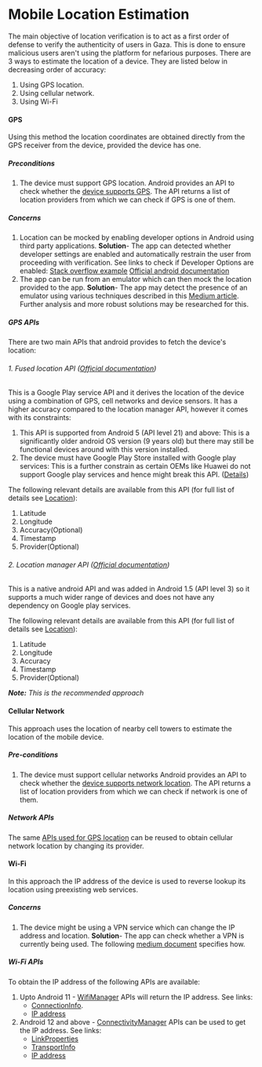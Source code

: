 # Mobile Location Estimation
The main objective of location verification is to act as a first order of defense to verify the authenticity of users in Gaza. This is done to ensure malicious users aren't using the platform for nefarious purposes.
There are 3 ways to estimate the location of a device. They are listed below in decreasing order of accuracy:
1. Using GPS location.
2. Using cellular network.
3. Using Wi-Fi

#### GPS
Using this method the location coordinates are obtained directly from the GPS receiver from the device, provided the device has one.

##### Preconditions
1. The device must support GPS location.
Android provides an API to check whether the [device supports GPS](https://developer.android.com/reference/android/location/LocationManager#getAllProviders()). The API returns a list of location providers from which we can check if GPS is one of them.

##### Concerns
1. Location can be mocked by enabling developer options in Android using third party applications.
**Solution**- The app can detected whether developer settings are enabled and automatically restrain the user from proceeding with verification. See links to check if Developer Options are enabled:
[Stack overflow example](https://stackoverflow.com/questions/63348116/foolproof-way-to-detect-if-developer-options-are-enabled)
[Official android documentation](https://developer.android.com/reference/android/provider/Settings.Global#getInt(android.content.ContentResolver,%20java.lang.String,%20int))
2. The app can be run from an emulator which can then mock the location provided to the app.
**Solution**- The app may detect the presence of an emulator using various techniques described in this [Medium article](https://ray-chong.medium.com/android-emulator-detection-4d0f994aab5e). Further analysis and more robust solutions may be researched for this.

##### GPS APIs
There are two main APIs that android provides to fetch the device's location:
###### 1. Fused location API ([Official documentation](https://developers.google.com/android/reference/com/google/android/gms/location/FusedLocationProviderClient))
This is a Google Play service API and it derives the location of the device using a combination of GPS, cell networks and device sensors. It has a higher accuracy compared to the location manager API, however it comes with its constraints:
1. This API is supported from Android 5 (API level 21) and above:
This is a significantly older android OS version (9 years old) but there may still be functional devices around with this version installed.
2. The device must have Google Play Store installed with Google play services:
This is a further constrain as certain OEMs like Huawei do not support Google play services and hence might break this API. ([Details](https://www.androidauthority.com/huawei-google-android-ban-988382/#:~:text=Goodbye%20Google%3A%20The%20HUAWEI%20Google%20ban%2C%20explained))

The following relevant details are available from this API (for full list of details see [Location](https://developer.android.com/reference/android/location/Location)):
1. Latitude
2. Longitude
3. Accuracy(Optional)
4. Timestamp
4. Provider(Optional)

###### 2. Location manager API ([Official documentation](https://developer.android.com/reference/android/location/LocationManager#requestLocationUpdates(java.lang.String,%20long,%20float,%20android.app.PendingIntent)))
This is a native android API and was added in Android 1.5 (API level 3) so it supports a much wider range of devices and does not have any dependency on Google play services.

The following relevant details are available from this API (for full list of details see [Location](https://developer.android.com/reference/android/location/Location)):
1. Latitude
2. Longitude
3. Accuracy
4. Timestamp
4. Provider(Optional)

***Note:** This is the recommended approach*

#### Cellular Network
This approach uses the location of nearby cell towers to estimate the location of the mobile device.

##### Pre-conditions
1. The device must support cellular networks
Android provides an API to check whether the [device supports network location](https://developer.android.com/reference/android/location/LocationManager#getAllProviders()). The API returns a list of location providers from which we can check if network is one of them.

##### Network APIs
The same [APIs used for GPS location](#gps-apis) can be reused to obtain cellular network location by changing its provider.

#### Wi-Fi
In this approach the IP address of the device is used to reverse lookup its location using preexisting web services.

##### Concerns
1. The device might be using a VPN service which can change the IP address and location.
**Solution**- The app can check whether a VPN is currently being used. The following [medium document](https://blog.tarkalabs.com/the-ultimate-vpn-detection-guide-for-ios-and-android-313b521186cb) specifies how.

##### Wi-Fi APIs
To obtain the IP address of the following APIs are available:
1. Upto Android 11 -
[WifiManager](https://developer.android.com/reference/android/net/wifi/WifiManager) APIs will return the IP address. See links:
    - [ConnectionInfo](https://developer.android.com/reference/android/net/wifi/WifiManager#getConnectionInfo()).
    - [IP address](https://developer.android.com/reference/android/net/wifi/WifiInfo#getIpAddress())
2. Android 12 and above - 
[ConnectivityManager](https://developer.android.com/reference/android/net/ConnectivityManager) APIs can be used to get the IP address. See links:
    - [LinkProperties](https://developer.android.com/reference/android/net/ConnectivityManager#getLinkProperties(android.net.Network))
    - [TransportInfo](https://developer.android.com/reference/android/net/NetworkCapabilities#getTransportInfo())
    - [IP address](https://developer.android.com/reference/android/net/wifi/WifiInfo#getIpAddress())